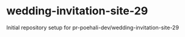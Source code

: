 # wedding-invitation-site-29

Initial repository setup for pr-poehali-dev/wedding-invitation-site-29